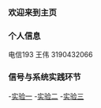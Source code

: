 ### 欢迎来到主页
### 个人信息
   电信193 王伟
   3190432066
### 信号与系统实践环节
 -[实验一](https://github.com/Ww3190432066/ww3190432066.github.io/blob/main/%E4%BF%A1%E5%8F%B7%E4%B8%8E%E7%B3%BB%E7%BB%9F%20%E5%AE%9E%E9%AA%8C%E4%B8%80.docx)
 -[实验二](https://github.com/Ww3190432066/ww3190432066.github.io/blob/main/%E4%BF%A1%E5%8F%B7%E4%B8%8E%E7%B3%BB%E7%BB%9F%20%E5%AE%9E%E9%AA%8C%E4%BA%8C.docx)
 -[实验三](https://github.com/Ww3190432066/ww3190432066.github.io/blob/main/%E4%BF%A1%E5%8F%B7%E4%B8%8E%E7%B3%BB%E7%BB%9F%20%E5%AE%9E%E9%AA%8C%E4%B8%89.docx)
